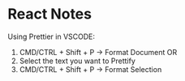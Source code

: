 # React Notes

Using Prettier in VSCODE:
1. CMD/CTRL + Shift + P -> Format Document
OR
1. Select the text you want to Prettify
2. CMD/CTRL + Shift + P -> Format Selection
